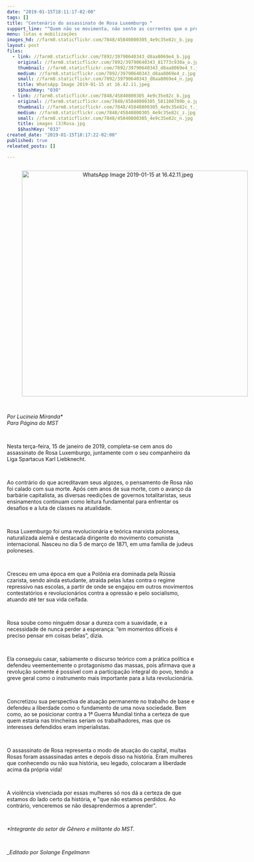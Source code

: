```yaml
---
date: "2019-01-15T18:11:17-02:00"
tags: []
title: "Centenário do assassinato de Rosa Luxemburgo "
support_line: "“Quem não se movimenta, não sente as correntes que o prendem” (Rosa Luxemburgo)"
menu: lutas e mobilizações
images_hd: //farm8.staticflickr.com/7848/45840800305_4e9c35e82c_b.jpg
layout: post
files:
  - link: //farm8.staticflickr.com/7892/39790640343_d8aa8069e4_b.jpg
    original: //farm8.staticflickr.com/7892/39790640343_81773c930a_o.jpg
    thumbnail: //farm8.staticflickr.com/7892/39790640343_d8aa8069e4_t.jpg
    medium: //farm8.staticflickr.com/7892/39790640343_d8aa8069e4_z.jpg
    small: //farm8.staticflickr.com/7892/39790640343_d8aa8069e4_n.jpg
    title: WhatsApp Image 2019-01-15 at 16.42.11.jpeg
    $$hashKey: "030"
  - link: //farm8.staticflickr.com/7848/45840800305_4e9c35e82c_b.jpg
    original: //farm8.staticflickr.com/7848/45840800305_581100709b_o.jpg
    thumbnail: //farm8.staticflickr.com/7848/45840800305_4e9c35e82c_t.jpg
    medium: //farm8.staticflickr.com/7848/45840800305_4e9c35e82c_z.jpg
    small: //farm8.staticflickr.com/7848/45840800305_4e9c35e82c_n.jpg
    title: images (3)Rosa.jpg
    $$hashKey: "033"
created_date: "2019-01-15T18:17:22-02:00"
published: true
releated_posts: []

---
```

<div style="text-align:center">
<figure class="image" style="display:inline-block"><img alt="WhatsApp Image 2019-01-15 at 16.42.11.jpeg" height="600" src="//farm8.staticflickr.com/7892/39790640343_d8aa8069e4_b.jpg" width="600" />
<figcaption></figcaption>
</figure>
</div>

<p><br />
<em>Por Lucineia Miranda*<br />
Para P&aacute;gina do MST</em></p>

<p>&nbsp;</p>

<p>Nesta ter&ccedil;a-feira, 15 de janeiro de 2019, completa-se cem anos do assassinato de Rosa Luxemburgo, juntamente com o seu companheiro da Liga Spartacus Karl Liebknecht.&nbsp;</p>

<p>&nbsp;</p>

<p>Ao contr&aacute;rio do que acreditavam seus algozes, o pensamento de Rosa n&atilde;o foi calado com sua morte. Ap&oacute;s cem anos de sua morte, com o avan&ccedil;o da barb&aacute;rie capitalista, as diversas reedi&ccedil;&otilde;es de governos totalitaristas, seus ensinamentos continuam como leitura fundamental para enfrentar os desafios e a luta de classes na atualidade.</p>

<p>&nbsp;</p>

<p>Rosa Luxemburgo foi uma revolucion&aacute;ria e te&oacute;rica marxista polonesa, naturalizada alem&atilde; e destacada dirigente do movimento comunista internacional. Nasceu no dia 5 de mar&ccedil;o de 1871, em uma fam&iacute;lia de judeus poloneses.&nbsp;</p>

<p>&nbsp;</p>

<p>Cresceu em uma &eacute;poca em que a Pol&ocirc;nia era dominada pela R&uacute;ssia czarista, sendo ainda estudante, atra&iacute;da pelas lutas contra o regime repressivo nas escolas, a partir de onde se engajou em outros movimentos contestat&oacute;rios e revolucion&aacute;rios contra a opress&atilde;o e pelo socialismo, atuando at&eacute; ter sua vida ceifada.</p>

<p>&nbsp;</p>

<p>Rosa soube como ningu&eacute;m dosar a dureza com a suavidade, e a necessidade de nunca perder a esperan&ccedil;a: &ldquo;em momentos dif&iacute;ceis &eacute; preciso pensar em coisas belas&rdquo;, dizia.&nbsp;</p>

<p>&nbsp;</p>

<p>Ela conseguiu casar, sabiamente o discurso te&oacute;rico com a pr&aacute;tica pol&iacute;tica e defendeu veementemente o protagonismo das massas, pois afirmava que a revolu&ccedil;&atilde;o somente &eacute; poss&iacute;vel com a participa&ccedil;&atilde;o integral do povo, tendo a greve geral como o instrumento mais importante para a luta revolucion&aacute;ria.&nbsp;</p>

<p>&nbsp;</p>

<p>Concretizou sua perspectiva de atua&ccedil;&atilde;o permanente no trabalho de base e defendeu a liberdade como o fundamento de uma nova sociedade. Bem como, ao se posicionar contra a 1&ordf; Guerra Mundial tinha a certeza de que quem estaria nas trincheiras seriam os trabalhadores, mas que os interesses defendidos eram imperialistas.</p>

<p>&nbsp;</p>

<p>O assassinato de Rosa representa o modo de atua&ccedil;&atilde;o do capital, muitas Rosas foram assassinadas antes e depois disso na hist&oacute;ria. Eram mulheres que conhecendo ou n&atilde;o sua hist&oacute;ria, seu legado, colocaram a liberdade acima da pr&oacute;pria vida!</p>

<p>&nbsp;</p>

<p>A viol&ecirc;ncia vivenciada por essas mulheres s&oacute; nos d&aacute; a certeza de que estamos do lado certo da hist&oacute;ria, e &quot;que n&atilde;o estamos perdidos. Ao contr&aacute;rio, venceremos se n&atilde;o desaprendermos a aprender&quot;.</p>

<p>&nbsp;</p>

<p><em>*Integrante do setor de G&ecirc;nero e militante do MST.</em></p>

<p>&nbsp;</p>

<p><em>_Editado por Solange Engelmann</em></p>
